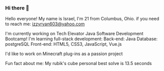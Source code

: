 ### Hi there 👋

<!--
**Israel-Ryan/Israel-Ryan** is a ✨ _special_ ✨ repository because its `README.md` (this file) appears on your GitHub profile.

Here are some ideas to get you started:

- 🔭 I’m currently working on ...
- 🌱 I’m currently learning ...
- 👯 I’m looking to collaborate on ...
- 🤔 I’m looking for help with ...
- 💬 Ask me about ...
- 📫 How to reach me: ...
- 😄 Pronouns: ...
- ⚡ Fun fact: ...
-->

Hello everyone! My name is Israel, I'm 21 from Columbus, Ohio.
    if you need to reach me: izzyryan603@yahoo.com

I'm currently working on Tech Elevator Java Software Development Bootcamp!
I'm learning full-stack development:
    Back-end: Java
    Database: postgreSQL
    Front-end: HTML5, CSS3, JavaScript, Vue.js

I'd like to work on Minecraft plug-ins as a passion project

Fun fact about me: My rubik's cube personal best solve is 13.5 seconds